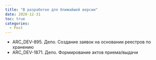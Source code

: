 ```yaml
---
title: "В разработке для ближайшей версии"
date: 2020-12-31
toc: true
categories:
  - Post  
---
```


-   ARC_DEV-895. Депо. Создание заявок на основании реестров по хранению
-   ARC_DEV-1871. Депо. Формирование актов приема/выдачи
